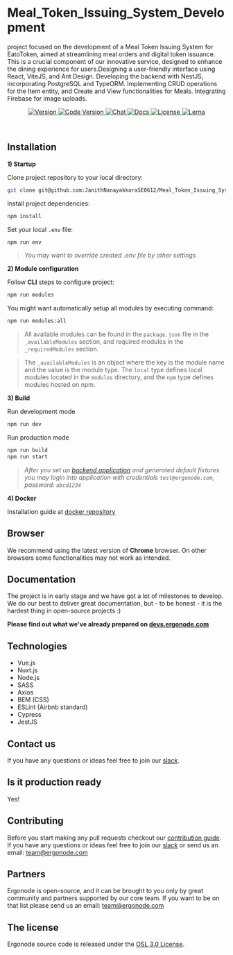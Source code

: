 # Meal_Token_Issuing_System_Development

project focused on the development of a Meal Token Issuing System for EatoToken, aimed at streamlining meal orders and digital token issuance. This is a crucial component of our innovative service, designed to enhance the dining experience for users.Designing a user-friendly interface using React, ViteJS, and Ant Design. Developing the backend with NestJS, incorporating PostgreSQL and TypeORM. Implementing CRUD operations for the Item entity, and Create and View functionalities for Meals. Integrating Firebase for image uploads.

<!--
How to do a release and publish modules:

1. Make sure you have publish access for all packages:
    - You must be in the developers team in the npm @ergonode organization
    - You must have publish access to all @ergonode modules
2. Create release branch from develop branch (release/v0.9.0).
3. Switch to release branch and edit everything you need for the release.
4. Run `npm run publish:all ${semver}` - semver is semantic version (1.0.0, major, minor, path, etc.)
5A. If everything works properly, all modules are published and CHANGELOG will be created
5B. If the publish fails half-way, things have gotten hairy. Now you need to
    go to npm to check which packages have been published and manually publish
    the ones that have not been published yet.
5. Edit CHANGELOG and other things and push changes to release branch.
4. Go to GitHub and merge release branch to master branch.
5. Go to GitHub and verify that the changelog is live.
6. Go to GitHub releases page and publish the release.
7. Merge master branch to develop branch.

 -->

<p align="center">
  <a href="https://ergonode.com">
    <img src="https://img.shields.io/github/v/release/ergonode/frontend?include_prereleases" alt="Version">

  </a>
  <a href="https://ergonode.com">
    <img src="https://img.shields.io/badge/version%20code-Vegas-00bc87.svg" alt="Code Version">
  </a>
  <a href="https://join.slack.com/t/ergonode/shared_invite/enQtNjI5NzU3NzM2MzU2LTY0ZGM4MGMyNGZjOGEyNDY5OGI1NzM5ZDNiMTY3YjA2YmRhMzY1OWE1MjJjZWEzM2YwOThkZDBjODZlZjY0ZmI">
    <img src="https://img.shields.io/badge/chat-on%20slack-e51670.svg" alt="Chat">
  </a>
  <a href="https://devs.ergonode.com">
    <img src="https://img.shields.io/badge/docs-read-ffc108.svg" alt="Docs">
  </a>
  <a href="https://github.com/ergonode/frontend/blob/master/LICENSE.txt">
    <img src="https://img.shields.io/github/license/ergonode/frontend.svg" alt="License">
  </a>
  <a href="https://lerna.js.org">
    <img src="https://img.shields.io/badge/maintained%20with-lerna-cc00ff.svg" alt="Lerna">
  </a>
</p>
<br>

## Installation

**1) Startup**

Clone project repository to your local directory:

```bash
git clone git@github.com:JanithNanayakkaraSE0612/Meal_Token_Issuing_System_Development.git
```

Install project dependencies:

```bash
npm install
```

Set your local `.env` file:

```bash
npm run env
```

> _You may want to override created .env file by other settings_

**2) Module configuration**

Follow **CLI** steps to configure project:

```bash
npm run modules
```

You might want automatically setup all modules by executing command:

```bash
npm run modules:all
```

> All available modules can be found in the `package.json` file in the `_availableModules` section, and required modules in the `_requiredModules` section.

> The `_availableModules` is an object where the key is the module name and the value is the module type.
> The `local` type defines local modules located in the `modules` directory, and the `npm` type defines modules hosted on npm.

**3) Build**

Run development mode

```bash
npm run dev
```

Run production mode

```bash
npm run build
npm run start
```

> _After you set up [backend application][backend] and generated default fixtures you may login into application with credentials `test@ergonode.com`, password: `abcd1234`_

**4) Docker**

Installation guide at [docker repository][docker]

## Browser

We recommend using the latest version of **Chrome** browser.
On other browsers some functionalities may not work as intended.

## Documentation

The project is in early stage and we have got a lot of milestones to develop. We do our best to deliver great documentation, but - to be honest - it is the hardest thing in open-source projects :)

**Please find out what we've already prepared on [devs.ergonode.com][docs]**

## Technologies

- Vue.js
- Nuxt.js
- Node.js
- SASS
- Axios
- BEM (CSS)
- ESLint (Airbnb standard)
- Cypress
- JestJS

## Contact us

If you have any questions or ideas feel free to join our [slack][slack].

## Is it production ready

Yes!

## Contributing

Before you start making any pull requests checkout our [contribution guide][contribut]. If you have any questions or ideas feel free to join our [slack][slack] or send us an email: team@ergonode.com

## Partners

Ergonode is open-source, and it can be brought to you only by great community and partners supported by our core team. If you want to be on that list please send us an email: team@ergonode.com

## The license

Ergonode source code is released under the [OSL 3.0 License][license].

[slack]: https://join.slack.com/t/ergonode-community/shared_invite/zt-ibppxnyc-4Ykac1Gh64Qkk5SWy3sg3w
[contribut]: https://devs.ergonode.com/#/community/contribution
[license]: ./LICENSE.txt
[roadmap]: https://ergonode.com/features/#roadmap
[docs]: https://devs.ergonode.com
[ddd]: https://en.wikipedia.org/wiki/Domain-driven_design
[cqrs]: https://en.wikipedia.org/wiki/Command%E2%80%93query_separation
[es]: https://dev.to/barryosull/event-sourcing-what-it-is-and-why-its-awesome
[backend]: https://github.com/ergonode/backend
[frontend]: https://github.com/ergonode/frontend
[docker]: https://github.com/ergonode/docker
